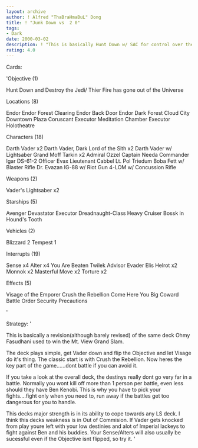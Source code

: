 ```yaml
---
layout: archive
author: ! Alfred "ThaBraHmaBuL" Dong
title: ! "Junk Down vs  2 0"
tags:
- Dark
date: 2000-03-02
description: ! "This is basically Hunt Down w/ SAC for control over the game."
rating: 4.0
---
```

Cards: 

'Objective (1)

Hunt Down and Destroy the Jedi/ Thier Fire has gone out of the Universe

Locations (8)

Endor
Endor Forest Clearing
Endor Back Door
Endor Dark Forest
Cloud City Downtown Plaza
Coruscant
Executor Meditation Chamber
Executor Holotheatre

Characters (18)

Darth Vader x2
Darth Vader, Dark Lord of the Sith x2
Darth Vader w/ Lightsaber
Grand Moff Tarkin x2
Admiral Ozzel
Captain Needa
Commander Igar
DS-61-2
Officer Evax
Lieutenant Cabbel
Lt. Pol Triedum
Boba Fett w/ Blaster Rifle
Dr. Evazan
IG-88 w/ Riot Gun
4-LOM w/ Concussion Rifle

Weapons (2)

Vader's Lightsaber x2

Starships (5)

Avenger
Devastator
Executor
Dreadnaught-Class Heavy Cruiser
Bossk in Hound's Tooth

Vehicles (2)

Blizzard 2
Tempest 1

Interrupts (19)

Sense x4
Alter x4
You Are Beaten
Twilek Advisor
Evader
Elis Helrot x2
Monnok x2
Masterful Move x2
Torture x2

Effects (5)

Visage of the Emporer
Crush the Rebellion
Come Here You Big Coward
Battle Order
Security Precautions



'

Strategy: '

This is basically a revision(although barely revised) of the same deck Ohmy Fasudhani used to win the Mt. View Grand Slam.

The deck plays simple, get Vader down and flip the Objective and let Visage do it's thing. The classic start is with Crush the Rebellion. Now heres the key part of the game......dont battle if you can avoid it.

If you take a look at the overall deck, the destinys really dont go very far in a battle. Normally you wont kill off more than 1 person per battle, even less should they have Ben Kenobi. This is why you have to pick your fights....fight only when you need to, run away if the battles get too dangerous for you to handle.

This decks major strength is in its ability to cope towards any LS deck. I think this decks weakness is in Out of Commision. If Vader gets knocked from play youre left with your low destinies and alot of Imperial lackeys to fight against Ben and his buddies. Your Sense/Alters will also usually be sucessful even if the Objective isnt flipped, so try it.
'